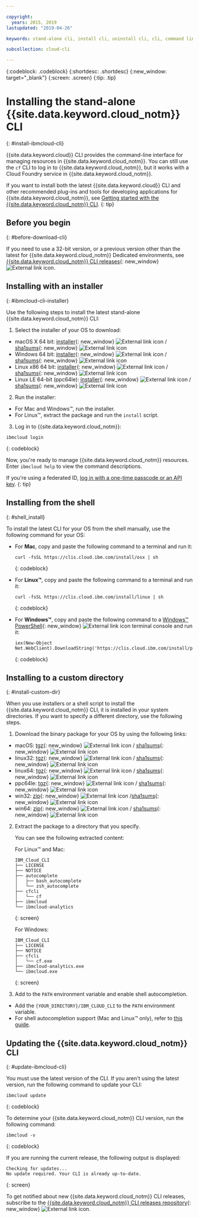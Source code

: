 ```yaml
---

copyright:
  years: 2015, 2019
lastupdated: "2019-04-26"

keywords: stand-alone cli, install cli, uninstall cli, cli, command line, command-line, windows powershell, linux, macos, installer, standalone cli

subcollection: cloud-cli

---
```


{:codeblock: .codeblock}
{:shortdesc: .shortdesc}
{:new_window: target="_blank"}
{:screen: .screen}
{:tip: .tip}

# Installing the stand-alone {{site.data.keyword.cloud_notm}} CLI
{: #install-ibmcloud-cli}

{{site.data.keyword.cloud}} CLI provides the command-line interface for managing resources in {{site.data.keyword.cloud_notm}}. You can still use the `cf` CLI to log in to {{site.data.keyword.cloud_notm}}, but it works with a Cloud Foundry service in {{site.data.keyword.cloud_notm}}. 

If you want to install both the latest {{site.data.keyword.cloud}} CLI and other recommended plug-ins and tools for developing applications for {{site.data.keyword.cloud_notm}}, see [Getting started with the {{site.data.keyword.cloud_notm}} CLI](/docs/cli?topic=cloud-cli-ibmcloud-cli#ibmcloud-cli).
{: tip}

## Before you begin
{: #before-download-cli}

If you need to use a 32-bit version, or a previous version other than the latest for {{site.data.keyword.cloud_notm}} Dedicated environments, see [{{site.data.keyword.cloud_notm}} CLI releases](https://github.com/IBM-Cloud/ibm-cloud-cli-release/releases/){: new_window} ![External link icon](../../../icons/launch-glyph.svg "External link icon").

## Installing with an installer
{: #ibmcloud-cli-installer}

Use the following steps to install the latest stand-alone {{site.data.keyword.cloud_notm}} CLI:

1. Select the installer of your OS to download:
  *  macOS X 64 bit: [installer](https://clis.cloud.ibm.com/download/bluemix-cli/latest/osx){: new_window} ![External link icon](../../../icons/launch-glyph.svg "External link icon") / [sha1sums](https://clis.cloud.ibm.com/download/bluemix-cli/latest/osx/checksum){: new_window} ![External link icon](../../../icons/launch-glyph.svg "External link icon")
  * Windows 64 bit: [installer](https://clis.cloud.ibm.com/download/bluemix-cli/latest/win64){: new_window} ![External link icon](../../../icons/launch-glyph.svg "External link icon") / [sha1sums](https://clis.cloud.ibm.com/download/bluemix-cli/latest/win64/checksum){: new_window} ![External link icon](../../../icons/launch-glyph.svg "External link icon")
  * Linux x86 64 bit: [installer](https://clis.cloud.ibm.com/download/bluemix-cli/latest/linux64){: new_window} ![External link icon](../../../icons/launch-glyph.svg "External link icon") / [sha1sums](https://clis.cloud.ibm.com/download/bluemix-cli/latest/linux64/checksum){: new_window} ![External link icon](../../../icons/launch-glyph.svg "External link icon")
  * Linux LE 64-bit (ppc64le): [installer](https://clis.cloud.ibm.com/download/bluemix-cli/latest/ppc64le){: new_window} ![External link icon](../../../icons/launch-glyph.svg "External link icon") / [sha1sums](https://clis.cloud.ibm.com/download/bluemix-cli/latest/ppc64le/checksum){: new_window} ![External link icon](../../../icons/launch-glyph.svg "External link icon")

2. Run the installer:
  * For Mac and Windows&trade;, run the installer.
  * For Linux&trade;, extract the package and run the `install` script.

3. Log in to {{site.data.keyword.cloud_notm}}:
  ```
  ibmcloud login
  ```
  {: codeblock}
   
  Now, you're ready to manage {{site.data.keyword.cloud_notm}} resources. Enter `ibmcloud help` to view the command descriptions.

  If you're using a federated ID, [log in with a one-time passcode or an API key](/docs/iam?topic=iam-federated_id).
  {: tip}

## Installing from the shell
{: #shell_install}

To install the latest CLI for your OS from the shell manually, use the following command for your OS:

* For **Mac**, copy and paste the following command to a terminal and run it:
  ```
  curl -fsSL https://clis.cloud.ibm.com/install/osx | sh
  ```
  {: codeblock}

* For **Linux&trade;**, copy and paste the following command to a terminal and run it:
  ```
  curl -fsSL https://clis.cloud.ibm.com/install/linux | sh
  ```
  {: codeblock}

* For **Windows&trade;**, copy and paste the following command to a [Windows&trade; PowerShell](https://msdn.microsoft.com/en-us/powershell/scripting/getting-started/getting-started-with-windows-powershell){: new_window} ![External link icon](../../../icons/launch-glyph.svg "External link icon") terminal console and run it:
  ```
  iex(New-Object Net.WebClient).DownloadString('https://clis.cloud.ibm.com/install/powershell')
  ```
  {: codeblock}

## Installing to a custom directory
{: #install-custom-dir}

When you use installers or a shell script to install the {{site.data.keyword.cloud_notm}} CLI, it is installed in your system directories. If you want to specify a different directory, use the following steps.

1. Download the binary package for your OS by using the following links:
  * macOS: [tgz](https://clis.cloud.ibm.com/download/bluemix-cli/latest/osx/archive){: new_window} ![External link icon](../../../icons/launch-glyph.svg "External link icon") / [sha1sums](https://clis.cloud.ibm.com/download/bluemix-cli/latest/osx/archive/checksum){: new_window} ![External link icon](../../../icons/launch-glyph.svg "External link icon")
  * linux32: [tgz](https://clis.cloud.ibm.com/download/bluemix-cli/latest/linux32/archive){: new_window} ![External link icon](../../../icons/launch-glyph.svg "External link icon") / [sha1sums](https://clis.cloud.ibm.com/download/bluemix-cli/latest/linux32/archive/checksum){: new_window} ![External link icon](../../../icons/launch-glyph.svg "External link icon")
  * linux64: [tgz](https://clis.cloud.ibm.com/download/bluemix-cli/latest/linux64/archive){: new_window} ![External link icon](../../../icons/launch-glyph.svg "External link icon") / [sha1sums](https://clis.cloud.ibm.com/download/bluemix-cli/latest/linux64/archive/checksum){: new_window} ![External link icon](../../../icons/launch-glyph.svg "External link icon")
  * ppc64le: [tgz](https://clis.cloud.ibm.com/download/bluemix-cli/latest/ppc64le/archive){: new_window} ![External link icon](../../../icons/launch-glyph.svg "External link icon") / [sha1sums](https://clis.cloud.ibm.com/download/bluemix-cli/latest/ppc64le/archive/checksum){: new_window} ![External link icon](../../../icons/launch-glyph.svg "External link icon")
  * win32: [zip](https://clis.cloud.ibm.com/download/bluemix-cli/latest/win32/archive){: new_window} ![External link icon](../../../icons/launch-glyph.svg "External link icon") /[sha1sums](https://clis.cloud.ibm.com/download/bluemix-cli/latest/win32/archive/checksum){: new_window} ![External link icon](../../../icons/launch-glyph.svg "External link icon")
  * win64: [zip](https://clis.cloud.ibm.com/download/bluemix-cli/latest/win64/archive){: new_window} ![External link icon](../../../icons/launch-glyph.svg "External link icon") / [sha1sums](https://clis.cloud.ibm.com/download/bluemix-cli/latest/win64/archive/checksum){: new_window} ![External link icon](../../../icons/launch-glyph.svg "External link icon")

2. Extract the package to a directory that you specify.

   You can see the following extracted content:

   For Linux&trade; and Mac:
   ```
   IBM_Cloud_CLI
   ├── LICENSE
   ├── NOTICE
   ├── autocomplete
   │   ├── bash_autocomplete
   │   └── zsh_autocomplete
   ├── cfcli
   │   └── cf
   ├── ibmcloud
   └── ibmcloud-analytics
   ```
   {: screen}

   For Windows:
   ```
   IBM_Cloud_CLI
   ├── LICENSE
   ├── NOTICE
   ├── cfcli
   │   └── cf.exe
   ├── ibmcloud-analytics.exe
   └── ibmcloud.exe
   ```
   {: screen}

3. Add to the `PATH` environment variable and enable shell autocompletion.
  * Add the `{YOUR_DIRECTORY}/IBM_CLOUD_CLI` to the `PATH` environment variable.
  * For shell autocompletion support (Mac and Linux&trade; only), refer to [this guide](/docs/cli/reference/ibmcloud?topic=cloud-cli-shell-autocomplete#shell-autocomplete).

## Updating the {{site.data.keyword.cloud_notm}} CLI
{: #update-ibmcloud-cli}

You must use the latest version of the CLI. If you aren't using the latest version, run the following command to update your CLI:

```
ibmcloud update
```
{: codeblock}

To determine your {{site.data.keyword.cloud_notm}} CLI version, run the following command:
```
ibmcloud -v
```
{: codeblock}

If you are running the current release, the following output is displayed:
```
Checking for updates...
No update required. Your CLI is already up-to-date.
```
{: screen}

To get notified about new {{site.data.keyword.cloud_notm}} CLI releases, subscribe to the [{{site.data.keyword.cloud_notm}} CLI releases repository](https://github.com/IBM-Cloud/ibm-cloud-cli-release/releases/){: new_window} ![External link icon](../../../icons/launch-glyph.svg "External link icon").
